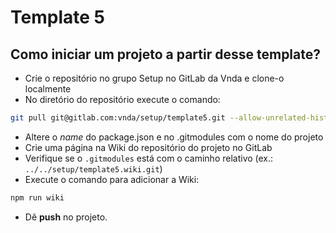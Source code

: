 # Template 5

## Como iniciar um projeto a partir desse template?

- Crie o repositório no grupo Setup no GitLab da Vnda e clone-o localmente
- No diretório do repositório execute o comando:

```bash
git pull git@gitlab.com:vnda/setup/template5.git --allow-unrelated-histories
```
- Altere o *name* do package.json e no .gitmodules com o nome do projeto
- Crie uma página na Wiki do repositório do projeto no GitLab
- Verifique se o `.gitmodules` está com o caminho relativo (ex.: `../../setup/template5.wiki.git`)
- Execute o comando para adicionar a Wiki:

```bash
npm run wiki
```

- Dê **push** no projeto.
